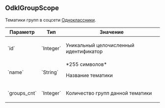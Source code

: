 
## OdklGroupScope

Тематики групп в соцсети [Одноклассники](http://odnoklassniki.ru/).

<table>
    <thead>
        <tr><th>Параметр</th><th>Тип</th><th>Значение</th></tr>
    </thead>
    <tbody>
        <tr>
            <td>`id`</td>
            <td>`Integer`</td>
            <td><p>Уникальный целочисленный идентификатор</p></td>
        </tr><tr>
            <td>`name`</td>
            <td>`String`</td>
            <td>*255 символов*
<p>Название тематики</p></td>
        </tr><tr>
            <td>`groups_cnt`</td>
            <td>`Integer`</td>
            <td><p>Количество групп данной тематики</p></td>
        </tr>
    </tbody>
</table>